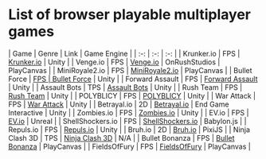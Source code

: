 # List of browser playable multiplayer games

| Game | Genre | Link | Game Engine |
| :-: | :-: | :-: |
| Krunker.io | FPS | [Krunker.io](https://krunker.io) | Unity |
| Venge.io | FPS | [Venge.io](https://venge.io) | OnRushStudios | PlayCanvas |
| MiniRoyale2.io | FPS | [MiniRoyale2.io](https://miniroyale2.io) | PlayCanvas |
| Bullet Force | [FPS | Bullet Force](https://crazygames.com/game/bullet-force-multiplayer) | Unity |
| Forward Assault | FPS | [Forward Assault](https://crazygames.com/game/forward-assault) | Unity |
| Assault Bots | TPS | [Assault Bots](https://crazygames.com/game/bot-machines) | Unity |
| Rush Team | FPS | [Rush Team](https://crazygames.com/game/rush-team) | Unity |
| POLYBLICY | FPS | [POLYBLICY](https://crazygames.com/game/polyblicy) | Unity |
| War Attack | FPS | [War Attack](https://crazygames.com/game/war-attack) | Unity |
| Betrayal.io | 2D | [Betrayal.io](betrayal.io) | End Game Interactive | Unity |
| Zombies.io | FPS |  [Zombies.io](https://zombies.io) | Unity |
| EV.io | FPS | [EV.io](https://ev.io) | Unreal |
| ShellShockers.io | FPS | [ShellShockers.io](https://shellshock.io) | Babylon.js |
| Repuls.io | FPS | [Repuls.io](https://repuls.io/) | Unity |
| Bruh.io | 2D | [Bruh.io](https://bruh.io/) | PixiJS |
| Ninja Clash 3D | TPS | [Ninja Clash 3D](https://clash3d.com/ninjaclash3d) | N/A |
| Bullet Bonanza | FPS | [Bullet Bonanza](https://bulletbonanza.io/) | PlayCanvas |
| FieldsOfFury | FPS | [FieldsOfFury](https://fieldsoffury.io/) | PlayCanvas |
